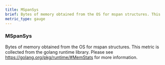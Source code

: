 ```yaml
---
title: MSpanSys
brief: Bytes of memory obtained from the OS for mspan structures. This metric is collected from the golang runtime library. Please see https://golang.org/pkg/runtime/#MemStats for more information.
metric_type: gauge
---
```

### MSpanSys

Bytes of memory obtained from the OS for mspan structures. This metric is collected from the golang runtime library. Please see https://golang.org/pkg/runtime/#MemStats for more information.